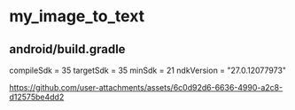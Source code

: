 # my_image_to_text

## android/build.gradle
compileSdk = 35
targetSdk = 35
minSdk = 21
ndkVersion = "27.0.12077973"


https://github.com/user-attachments/assets/6c0d92d6-6636-4990-a2c8-d12575be4dd2

